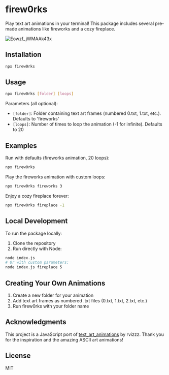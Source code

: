 # firew0rks

Play text art animations in your terminal! This package includes several pre-made animations like fireworks and a cozy fireplace.

![Eowzf_jWMAAk43x](https://github.com/user-attachments/assets/58d4c0ef-9f0b-49ae-80f0-4e12db3e34f0)

## Installation

```bash
npx firew0rks
```

## Usage

```bash
npx firew0rks [folder] [loops]
```

Parameters (all optional):
- `[folder]`: Folder containing text art frames (numbered 0.txt, 1.txt, etc.). Defaults to 'fireworks'
- `[loops]`: Number of times to loop the animation (-1 for infinite). Defaults to 20

## Examples

Run with defaults (fireworks animation, 20 loops):
```bash
npx firew0rks
```

Play the fireworks animation with custom loops:
```bash
npx firew0rks fireworks 3
```

Enjoy a cozy fireplace forever:
```bash
npx firew0rks fireplace -1
```

## Local Development

To run the package locally:

1. Clone the repository
2. Run directly with Node:
```bash
node index.js
# Or with custom parameters:
node index.js fireplace 5
```

## Creating Your Own Animations

1. Create a new folder for your animation
2. Add text art frames as numbered .txt files (0.txt, 1.txt, 2.txt, etc.)
3. Run firew0rks with your folder name

## Acknowledgments

This project is a JavaScript port of [text_art_animations](https://github.com/rvizzz/text_art_animations) by rvizzz. Thank you for the inspiration and the amazing ASCII art animations!

## License

MIT
